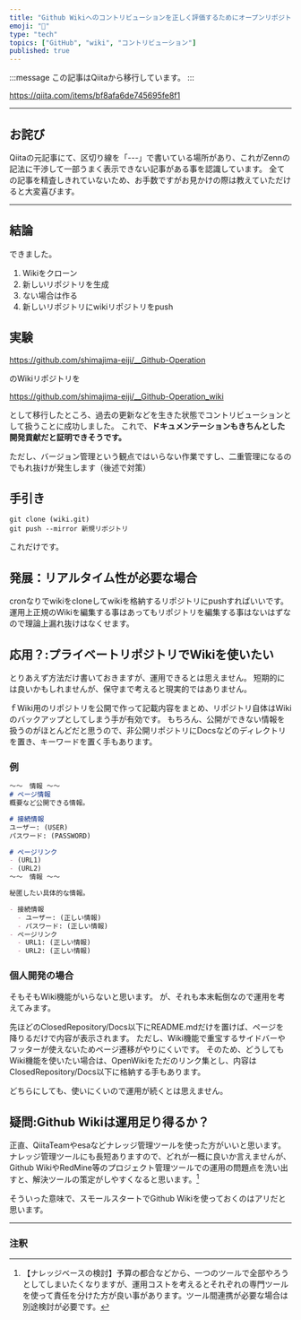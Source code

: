 ```yaml
---
title: "Github Wikiへのコントリビューションを正しく評価するためにオープンリポジトリ管理を目指す"
emoji: "📝"
type: "tech"
topics: ["GitHub", "wiki", "コントリビューション"]
published: true
---
```


:::message
この記事はQiitaから移行しています。
:::

https://qiita.com/items/bf8afa6de745695fe8f1

-----

## お詫び
Qiitaの元記事にて、区切り線を「---」で書いている場所があり、これがZennの記法に干渉して一部うまく表示できない記事がある事を認識しています。
全ての記事を精査しきれていないため、お手数ですがお見かけの際は教えていただけると大変喜びます。

-----

## 結論
できました。

1. Wikiをクローン
1. 新しいリポジトリを生成
  1. ない場合は作る
1. 新しいリポジトリにwikiリポジトリをpush

## 実験

https://github.com/shimajima-eiji/__Github-Operation

のWikiリポジトリを

https://github.com/shimajima-eiji/__Github-Operation_wiki

として移行したところ、過去の更新などを生きた状態でコントリビューションとして扱うことに成功しました。
これで、**ドキュメンテーションもきちんとした開発貢献だと証明できそうです。**

ただし、バージョン管理という観点ではいらない作業ですし、二重管理になるのでもれ抜けが発生します（後述で対策）

## 手引き
```
git clone (wiki.git)
git push --mirror 新規リポジトリ
```

これだけです。

## 発展：リアルタイム性が必要な場合
cronなりでwikiをcloneしてwikiを格納するリポジトリにpushすればいいです。
運用上正規のWikiを編集する事はあってもリポジトリを編集する事はないはずなので理論上漏れ抜けはなくせます。

## 応用？:プライベートリポジトリでWikiを使いたい
とりあえず方法だけ書いておきますが、運用できるとは思えません。
短期的には良いかもしれませんが、保守まで考えると現実的ではありません。

ｆWiki用のリポジトリを公開で作って記載内容をまとめ、リポジトリ自体はWikiのバックアップとしてしまう手が有効です。
もちろん、公開ができない情報を扱うのがほとんどだと思うので、非公開リポジトリにDocsなどのディレクトリを置き、キーワードを置く手もあります。

### 例
``` OpenWiki/Home.md
〜〜　情報 〜〜
# ページ情報
概要など公開できる情報。

# 接続情報
ユーザー: (USER)
パスワード: (PASSWORD)

# ページリンク
- (URL1)
- (URL2)
〜〜　情報 〜〜
```

``` ClosedRepository/Docs/Home.md
秘匿したい具体的な情報。

- 接続情報
  - ユーザー: (正しい情報)
  - パスワード: (正しい情報)
- ページリンク
  - URL1: (正しい情報)
  - URL2: (正しい情報)
```

### 個人開発の場合
そもそもWiki機能がいらないと思います。
が、それも本末転倒なので運用を考えてみます。

先ほどのClosedRepository/Docs以下にREADME.mdだけを置けば、ページを降りるだけで内容が表示されます。
ただし、Wiki機能で重宝するサイドバーやフッターが使えないためページ遷移がやりにくいです。
そのため、どうしてもWiki機能を使いたい場合は、OpenWikiをただのリンク集とし、内容はClosedRepository/Docs以下に格納する手もあります。

どちらにしても、使いにくいので運用が続くとは思えません。

## 疑問:Github Wikiは運用足り得るか？
正直、QiitaTeamやesaなどナレッジ管理ツールを使った方がいいと思います。
ナレッジ管理ツールにも長短ありますので、どれが一概に良いか言えませんが、Github WikiやRedMine等のプロジェクト管理ツールでの運用の問題点を洗い出すと、解決ツールの策定がしやすくなると思います。[^1]
[^1]: 【ナレッジベースの検討】予算の都合などから、一つのツールで全部やろうとしてしまいたくなりますが、運用コストを考えるとそれぞれの専門ツールを使って責任を分けた方が良い事があります。ツール間連携が必要な場合は別途検討が必要です。

そういった意味で、スモールスタートでGithub Wikiを使っておくのはアリだと思います。

---

### 注釈

